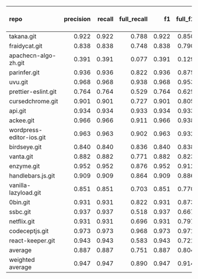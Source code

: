 | repo                     |   precision |   recall |   full_recall |    f1 |   full_f1 |   ppcr |   support |   full_support |   Rules Number |   Average Rule Len |
|:-------------------------|------------:|---------:|--------------:|------:|----------:|-------:|----------:|---------------:|---------------:|-------------------:|
| takana.git               |       0.922 |    0.922 |         0.788 | 0.922 |     0.850 |  0.855 |      2500 |           2923 |              5 |                4.4 |
| fraidycat.git            |       0.838 |    0.838 |         0.748 | 0.838 |     0.790 |  0.893 |       745 |            834 |             75 |                7.3 |
| apachecn-algo-zh.git     |       0.391 |    0.391 |         0.077 | 0.391 |     0.129 |  0.197 |       133 |            675 |              4 |                3.8 |
| parinfer.git             |       0.936 |    0.936 |         0.822 | 0.936 |     0.875 |  0.879 |      4622 |           5259 |             13 |                5.7 |
| uvu.git                  |       0.968 |    0.968 |         0.938 | 0.968 |     0.953 |  0.970 |      5443 |           5614 |             17 |                7.1 |
| prettier-eslint.git      |       0.764 |    0.764 |         0.529 | 0.764 |     0.625 |  0.692 |      1150 |           1663 |              7 |                4.0 |
| cursedchrome.git         |       0.901 |    0.901 |         0.727 | 0.901 |     0.805 |  0.807 |      2033 |           2518 |             11 |                5.4 |
| api.git                  |       0.934 |    0.934 |         0.933 | 0.934 |     0.933 |  0.999 |     15055 |          15065 |            237 |                8.9 |
| ackee.git                |       0.966 |    0.966 |         0.911 | 0.966 |     0.938 |  0.943 |     12734 |          13504 |             24 |                8.2 |
| wordpress-editor-ios.git |       0.963 |    0.963 |         0.902 | 0.963 |     0.932 |  0.937 |     19307 |          20611 |             55 |                8.0 |
| birdseye.git             |       0.840 |    0.840 |         0.836 | 0.840 |     0.838 |  0.995 |      2738 |           2751 |             64 |                4.8 |
| vanta.git                |       0.882 |    0.882 |         0.771 | 0.882 |     0.823 |  0.874 |      3892 |           4454 |              8 |                5.1 |
| enzyme.git               |       0.952 |    0.952 |         0.876 | 0.952 |     0.912 |  0.920 |      3408 |           3705 |             20 |                7.1 |
| handlebars.js.git        |       0.909 |    0.909 |         0.864 | 0.909 |     0.886 |  0.951 |     12863 |          13528 |             94 |                9.7 |
| vanilla-lazyload.git     |       0.851 |    0.851 |         0.703 | 0.851 |     0.770 |  0.827 |      1097 |           1327 |             25 |                5.7 |
| 0bin.git                 |       0.931 |    0.931 |         0.822 | 0.931 |     0.873 |  0.883 |      1835 |           2079 |             12 |                5.6 |
| ssbc.git                 |       0.937 |    0.937 |         0.518 | 0.937 |     0.667 |  0.553 |       463 |            838 |              5 |                3.4 |
| netflix.git              |       0.931 |    0.931 |         0.696 | 0.931 |     0.797 |  0.748 |      2121 |           2837 |             13 |                7.3 |
| codeceptjs.git           |       0.973 |    0.973 |         0.968 | 0.973 |     0.971 |  0.994 |     48781 |          49065 |            154 |               10.4 |
| react-keeper.git         |       0.943 |    0.943 |         0.583 | 0.943 |     0.721 |  0.619 |      1250 |           2021 |              7 |                4.0 |
| average                  |       0.887 |    0.887 |         0.751 | 0.887 |     0.804 |  0.827 |      7108 |           7563 |             42 |                6.3 |
| weighted average         |       0.947 |    0.947 |         0.890 | 0.947 |     0.914 |  0.949 |           |                |                |                    |